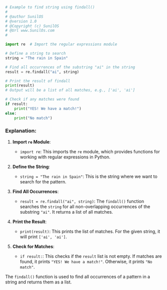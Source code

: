 
```python
# Example to find string using findall() 
#
# @author SunilOS  
# @version 1.0
# @Copyright (c) SunilOS  
# @Url www.SunilOs.com
#

import re  # Import the regular expressions module

# Define a string to search
string = "The rain in Spain"

# Find all occurrences of the substring "ai" in the string
result = re.findall("ai", string) 

# Print the result of findall
print(result)  
# Output will be a list of all matches, e.g., ['ai', 'ai']

# Check if any matches were found
if result:
    print("YES! We have a match!")
else:
    print("No match")
```

### Explanation:

1. **Import `re` Module**:
   - `import re`: This imports the `re` module, which provides functions for working with regular expressions in Python.

2. **Define the String**:
   - `string = "The rain in Spain"`: This is the string where we want to search for the pattern.

3. **Find All Occurrences**:
   - `result = re.findall("ai", string)`: The `findall()` function searches the `string` for all non-overlapping occurrences of the substring `"ai"`. It returns a list of all matches.

4. **Print the Result**:
   - `print(result)`: This prints the list of matches. For the given string, it will print `['ai', 'ai']`.

5. **Check for Matches**:
   - `if result:`: This checks if the `result` list is not empty. If matches are found, it prints `"YES! We have a match!"`. Otherwise, it prints `"No match"`.

The `findall()` function is used to find all occurrences of a pattern in a string and returns them as a list.
